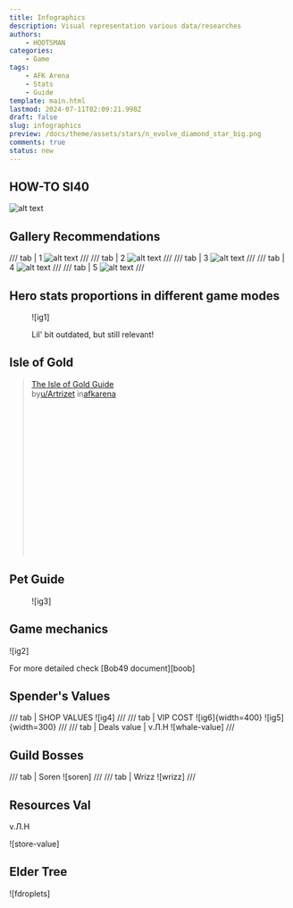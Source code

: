 ```yaml
---
title: Infographics
description: Visual representation various data/researches
authors:
    - HOOTSMAN
categories:
    - Game
tags:
    - AFK Arena
    - Stats
    - Guide
template: main.html
lastmod: 2024-07-11T02:09:21.998Z
draft: false
slug: infographics
preview: /docs/theme/assets/stars/n_evolve_diamond_star_big.png
comments: true
status: new
---
```


## HOW-TO SI40

![alt text](https://i.imgur.com/j5TAvqQ.jpeg)

## Gallery Recommendations

/// tab | 1
![alt text](https://i.imgur.com/8QaKHF2.jpeg)
///
/// tab | 2
![alt text](https://i.imgur.com/EaNT7D0.jpeg)
///
/// tab | 3
![alt text](https://i.imgur.com/oSLgWYc.jpeg)
///
/// tab | 4
![alt text](https://i.imgur.com/qj3LkM7.jpeg)
///
/// tab | 5
![alt text](https://i.imgur.com/7EI77kV.jpeg)
///

## Hero stats proportions in different game modes

<figure markdown="span">

![ig1]
<figcaption>Lil' bit outdated, but still relevant!</figcaption>
</figure>

## Isle of Gold

<blockquote class="reddit-embed-bq" style="height:316px" data-embed-theme="dark" data-embed-height="316">
<a href="https://www.reddit.com/r/afkarena/comments/1bzu5o7/the_isle_of_gold_guide/">The Isle of Gold Guide</a>
<br> by<a href="https://www.reddit.com/user/Artrizet/">u/Artrizet</a> in<a href="https://www.reddit.com/r/afkarena/">afkarena</a>
</blockquote>
<script async="" src="https://embed.reddit.com/widgets.js" charset="UTF-8"></script>

## Pet Guide

<figure markdown="span">

![ig3]
</figure>

## Game mechanics

![ig2]

For more detailed check [Bob49 document][boob]

## Spender's Values

/// tab | SHOP VALUES
![ig4]
///
/// tab | VIP COST
![ig6]{width=400}
![ig5]{width=300}
///
/// tab | Deals value | v.Л.Н
![whale-value]
///

## Guild Bosses

/// tab | Soren
![soren]
///
/// tab | Wrizz
![wrizz]
///

## Resources Val

v.Л.Н

![store-value]

## Elder Tree

![fdroplets]
